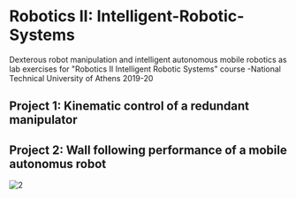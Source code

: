 # Robotics II: Intelligent-Robotic-Systems

Dexterous robot manipulation and intelligent autonomous mobile robotics as lab exercises for "Robotics II Intelligent Robotic Systems" course -National Technical University of Athens 2019-20

## Project 1: Κinematic control of a redundant manipulator

## Project 2: Wall following performance of a mobile autonomus robot

![2](https://user-images.githubusercontent.com/50829499/111785339-28d64d00-88c5-11eb-926c-a305e59ce498.jpg)


